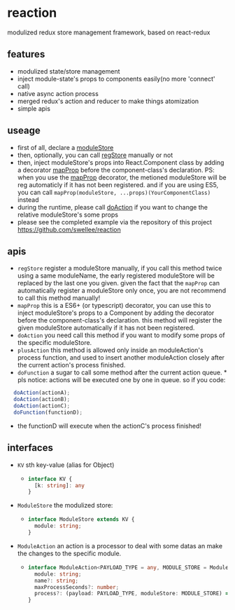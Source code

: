 # reaction
modulized redux store management framework, based on react-redux

## features
  - modulized state/store management
  - inject module-state's props to components easily(no more 'connect' call)
  - native async action process
  - merged redux's action and reducer to make things atomization
  - simple apis

## useage
  - first of all, declare a [moduleStore](###ModuleStore)
  - then, optionally, you can call [regStore](##apis) manually or not
  - then, inject moduleStore's props into React.Component class by adding a decorator [mapProp](#apis) before the component-class's declaration. PS: when you use the [mapProp](#apis) decorator, the metioned moduleStore will be reg automaticly if it has not been registered.
  and if you are using ES5, you can call ```mapProp(moduleStore, ...props)(YourComponentClass)``` instead
  - during the runtime, please call [doAction](#apis) if you want to change the relative moduleStore's some props
  - please see the completed example via the repository of this project https://github.com/swellee/reaction

## apis
  - ```regStore``` register a moduleStore manually, if you call this method twice using a same moduleName, the early registered
  moduleStore will be replaced by the last one you given.
  given the fact that the ```mapProp``` can automatically register a moduleStore only once, you are not recommend to call this method manually!
  - ```mapProp``` this is a ES6+ (or typescript) decorator, you can use this to inject moduleStore's props to a Component by adding the decorator before the component-class's declaration. this method will register the given moduleStore automatically if it has not been registered.
  - ```doAction``` you need call this method if you want to modify some props of the specific moduleStore.
  - ```plusAction``` this method is allowed only inside an moduleAction's process function, and used to insert another moduleAction closely after the current action's process finished.
  - ```doFunction``` a sugar to call some method after the current action queue. \* pls notice: actions will be executed one by one in queue. so if you code: 
  ```typescript
    doAction(actionA);
    doAction(actionB);
    doAction(actionC);
    doFunction(functionD);
  ```
  + the functionD will execute when the actionC's process finished!

## interfaces
  - ```KV``` sth key-value (alias for Object)
    + ```typescript
      interface KV {
        [k: string]: any
      }
  - ```ModuleStore``` the modulized store:
    + ```typescript
      interface ModuleStore extends KV {
        module: string;
      }
  - ```ModuleAction``` an action is a processor to deal with some datas an make the changes to the specific module.
    + ```typescript
      interface ModuleAction<PAYLOAD_TYPE = any, MODULE_STORE = ModuleStore, PROCEED_RESULT = KV> {
        module: string;
        name?: string;
        maxProcessSeconds?: number;
        process?: (payload: PAYLOAD_TYPE, moduleStore: MODULE_STORE) => Promise<PROCEED_RESULT>;
      }
      
  